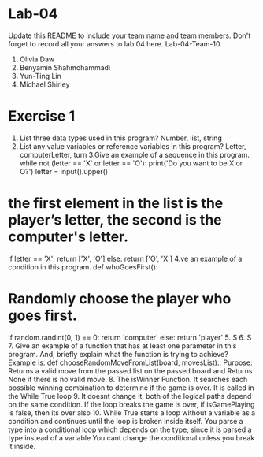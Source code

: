 # Lab-04

Update this README to include your team name and team members. Don't forget to record all your answers to lab 04 here.
Lab-04-Team-10

1. Olivia Daw 
2. Benyamin Shahmohammadi 
3. Yun-Ting Lin 
4. Michael Shirley

Exercise 1 
====
1. List three data types used in this program? Number, list, string 
2. List any value variables or reference variables in this program? Letter, computerLetter, turn 
3.Give an example of a sequence in this program.
while not (letter == 'X' or letter == 'O'):
  print('Do you want to be X or O?')
  letter = input().upper()
  
 # the first element in the list is the player’s letter, the second is the computer's letter.
 if letter == 'X':
  return ['X', 'O']
 else:
  return ['O', 'X']
4.ve an example of a condition in this program.
def whoGoesFirst():
 # Randomly choose the player who goes first.
 if random.randint(0, 1) == 0:
  return 'computer'
 else:
  return 'player'
5. S
6. S
7. Give an example of a function that has at least one parameter in this program. And, briefly explain what the function is trying to achieve? Example is: def chooseRandomMoveFromList(board, movesList):, Purpose: Returns a valid move from the passed list on the passed board and Returns None if there is no valid move.
8. The isWinner Function. It searches each possible winning combination to determine if the game is over. It is called in the While True loop
9. It doesnt change it, both of the logical paths depend on the same condition. If the loop breaks the game is over, if isGamePlaying is false, then its over also
10. While True starts a loop without a variable as a condition and continues until the loop is broken inside itself. You parse a type into a conditional loop which depends on the type, since it is parsed a type instead of a variable You cant change the conditional unless you break it inside.
